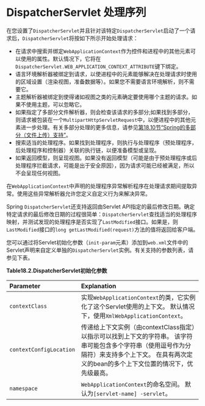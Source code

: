 # DispatcherServlet 处理序列

在您设置了`DispatcherServlet`并且针对该特定`DispatcherServlet`启动了一个请求后，`DispatcherServlet`将按如下所示开始处理请求：

- 在请求中搜索并绑定`WebApplicationContext`作为控件和进程中的其他元素可以使用的属性。默认情况下，它将在`DispatcherServlet.WEB_APPLICATION_CONTEXT_ATTRIBUTE`键下绑定。
- 语言环境解析器被绑定到请求，以使进程中的元素能够解决在处理请求时使用的区域设置（渲染视图，准备数据等）。如果您不需要语言环境解析，则不需要它。
- 主题解析器被绑定到使得诸如视图之类的元素确定要使用哪个主题的请求。如果不使用主题，可以忽略它。
- 如果指定了多部分文件解析器，则会检查该请求的多部分;如果找到多部分，则请求被包装在一个`MultipartHttpServletRequest`中，以便进程中的其他元素进一步处理。有关多部分处理的更多信息，请参见[第18.10节“Spring的多部分（文件上传）支持”](https://docs.spring.io/spring/docs/5.0.0.M5/spring-framework-reference/html/mvc.html#mvc-multipart)。
- 搜索适当的处理程序。如果找到处理程序，则执行与处理程序（预处理程序，后处理程序和控制器）关联的执行链，以便准备模型或呈现。
- 如果返回模型，则呈现视图。如果没有返回模型（可能是由于预处理程序或后处理程序拦截请求，可能是出于安全原因），因为请求可能已经被满足，所以不会呈现任何视图。

在`WebApplicationContext`中声明的处理程序异常解析程序在处理请求期间提取异常。使用这些异常解析器允许您定义自定义行为来解决异常。

Spring `DispatcherServlet`还支持返回由Servlet API指定的最后修改日期。确定特定请求的最后修改日期的过程很简单：`DispatcherServlet`查找适当的处理程序映射，并测试发现的处理程序是否实现了`LastModified`接口。如果是，则`LastModified`接口的`long getLastModified(request)`方法的值将返回给客户端。

您可以通过将Servlet初始化参数（`init-param`元素）添加到`web.xml`文件中的Servlet声明来自定义单独的`DispatcherServlet`实例。有关支持的参数列表，请参见下表。

**Table18.2.DispatcherServlet初始化参数**

| Parameter               | Explanation                              |
| :---------------------- | :--------------------------------------- |
| `contextClass`          | 实现`WebApplicationContext`的类，它实例化了这个Servlet使用的上下文。 默认情况下，使用`XmlWebApplicationContext`。 |
| `contextConfigLocation` | 传递给上下文实例（由contextClass指定）以指示可以找到上下文的字符串。 该字符串可能包含多个字符串（使用逗号作为分隔符）来支持多个上下文。 在具有两次定义的bean的多个上下文位置的情况下，优先级最高。 |
| `namespace`             | `WebApplicationContext`的命名空间。 默认为`[servlet-name] -servlet`。 |



